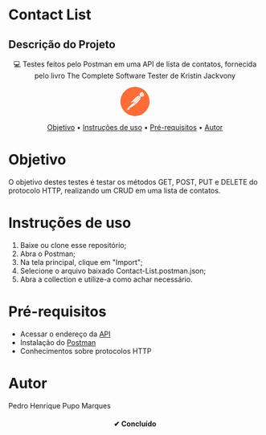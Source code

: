 <style>   
        .icon {
            fill: #FF6C37
        }
</style>

# Contact List

## Descrição do Projeto
<p align="center"> 💻 Testes feitos pelo Postman em uma API de lista de contatos, fornecida pelo livro The Complete Software Tester de Kristin Jackvony</p>

 <center><svg class="icon" height="58px" role="img" viewBox="0 0 24 24" xmlns="http://www.w3.org/2000/svg"><title>Postman</title><path d="M13.527.099C6.955-.744.942 3.9.099 10.473c-.843 6.572 3.8 12.584 10.373 13.428 6.573.843 12.587-3.801 13.428-10.374C24.744 6.955 20.101.943 13.527.099zm2.471 7.485a.855.855 0 0 0-.593.25l-4.453 4.453-.307-.307-.643-.643c4.389-4.376 5.18-4.418 5.996-3.753zm-4.863 4.861l4.44-4.44a.62.62 0 1 1 .847.903l-4.699 4.125-.588-.588zm.33.694l-1.1.238a.06.06 0 0 1-.067-.032.06.06 0 0 1 .01-.073l.645-.645.512.512zm-2.803-.459l1.172-1.172.879.878-1.979.426a.074.074 0 0 1-.085-.039.072.072 0 0 1 .013-.093zm-3.646 6.058a.076.076 0 0 1-.069-.083.077.077 0 0 1 .022-.046h.002l.946-.946 1.222 1.222-2.123-.147zm2.425-1.256a.228.228 0 0 0-.117.256l.203.865a.125.125 0 0 1-.211.117h-.003l-.934-.934-.294-.295 3.762-3.758 1.82-.393.874.874c-1.255 1.102-2.971 2.201-5.1 3.268zm5.279-3.428h-.002l-.839-.839 4.699-4.125a.952.952 0 0 0 .119-.127c-.148 1.345-2.029 3.245-3.977 5.091zm3.657-6.46l-.003-.002a1.822 1.822 0 0 1 2.459-2.684l-1.61 1.613a.119.119 0 0 0 0 .169l1.247 1.247a1.817 1.817 0 0 1-2.093-.343zm2.578 0a1.714 1.714 0 0 1-.271.218h-.001l-1.207-1.207 1.533-1.533c.661.72.637 1.832-.054 2.522zM18.855 6.05a.143.143 0 0 0-.053.157.416.416 0 0 1-.053.45.14.14 0 0 0 .023.197.141.141 0 0 0 .084.03.14.14 0 0 0 .106-.05.691.691 0 0 0 .087-.751.138.138 0 0 0-.194-.033z"/></svg></center>

<p align="center">
 <a href="#objetivo">Objetivo</a> •
 <a href="#instruções-de-uso">Instruções de uso</a> • 
 <a href="#pré-requisitos">Pré-requisitos</a> • 
 <a href="#autor">Autor</a>
</p>

Objetivo
============

O objetivo destes testes é testar os métodos GET, POST, PUT e DELETE do protocolo HTTP, realizando um CRUD em uma lista de contatos.

Instruções de uso
============
1. Baixe ou clone esse repositório;
2. Abra o Postman;
3. Na tela principal, clique em "Import";
4. Selecione o arquivo baixado Contact-List.postman.json;
5. Abra a collection e utilize-a como achar necessário.

Pré-requisitos
============
- Acessar o endereço da <a href="[https://www.postman.com/](https://thinking-tester-contact-list.herokuapp.com/)">API</a>
- Instalação do <a href="https://www.postman.com/">Postman</a>
- Conhecimentos sobre protocolos HTTP

Autor
============
Pedro Henrique Pupo Marques



<h4 align="center"> 
	✔ Concluído
</h4>
